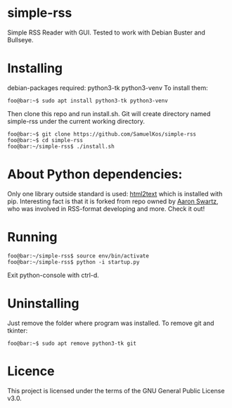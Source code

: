 # simple-rss
Simple RSS Reader with GUI.
Tested to work with Debian Buster and Bullseye.

# Installing
debian-packages required: python3-tk python3-venv
To install them:

```console
foo@bar:~$ sudo apt install python3-tk python3-venv
```

Then clone this repo and run install.sh.
Git will create directory named simple-rss under the current working directory.
 
```console
foo@bar:~$ git clone https://github.com/SamuelKos/simple-rss
foo@bar:~$ cd simple-rss
foo@bar:~/simple-rss$ ./install.sh
```

# About Python dependencies:
Only one library outside standard is used: [html2text](https://github.com/Alir3z4/html2text/)
which is installed with pip. Interesting fact is that it is forked from repo
owned by [Aaron Swartz](https://en.wikipedia.org/wiki/Aaron_Swartz),
who was involved in RSS-format developing and more. Check it out!
 

# Running 

```console
foo@bar:~/simple-rss$ source env/bin/activate
foo@bar:~/simple-rss$ python -i startup.py
```

Exit python-console with ctrl-d.

# Uninstalling
Just remove the folder where program was installed.
To remove git and tkinter:

```console
foo@bar:~$ sudo apt remove python3-tk git
```

# Licence
This project is licensed under the terms of the GNU General Public License v3.0.
